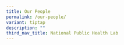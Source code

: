 ```yaml
---
title: Our People
permalink: /our-people/
variant: tiptap
description: ""
third_nav_title: National Public Health Lab
---
```

